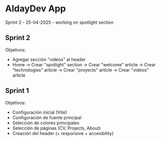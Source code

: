# AldayDev App

Sprint 2 - 25-04-2025 - working on spotlight section


## Sprint 2

Objetivos:

* Agregar sección "videos" al header
* Home -> Crear "spotlight" section
       -> Crear "welcome" article
       -> Crear "technologies" article
       -> Crear "proyects" article
       -> Crear "videos" article

## Sprint 1

Objetivos:

* Configuración inicial (Vite)
* Configuración de fuente principal
* Selección de colores principales
* Selección de páginas (CV, Projects, About)
* Creación del header (+ responsive + accesibility)


